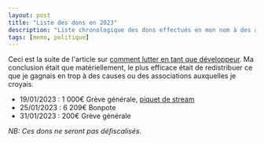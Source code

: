 ```yaml
---
layout: post
title: "Liste des dons en 2023"
description: "Liste chronologique des dons effectués en mon nom à des assos"
tags: [memo, politique]
---
```


Ceci est la suite de l'article sur [comment lutter en tant que développeur](https://blog.lamarque.tech/Faire-la-gr%C3%A8ve-en-tant-que-d%C3%A9veloppeur/). 
Ma conclusion était que matériellement, le plus efficace était de redistribuer ce que je gagnais en trop à des causes ou
des associations auxquelles je croyais. 

* 19/01/2023 : 1 000€ Grève générale, [piquet de stream](https://www.twitch.tv/piquetdestream)
* 25/01/2023 : 6 209€ Bonpote
* 31/01/2023 : 200€ Grève générale

*NB: Ces dons ne seront pas défiscalisés.*
